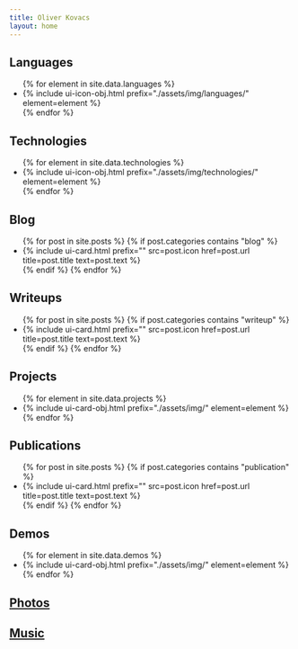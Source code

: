 ```yaml
---
title: Oliver Kovacs
layout: home
---
```


## Languages
<ul>
{% for element in site.data.languages %}
    <li>{% include ui-icon-obj.html prefix="./assets/img/languages/" element=element %}</li>
{% endfor %}
</ul>

## Technologies
<ul id="technology-list" class="row-list">
{% for element in site.data.technologies %}
    <li>{% include ui-icon-obj.html prefix="./assets/img/technologies/" element=element %}</li>
{% endfor %}
</ul>

## Blog
<ul>
{% for post in site.posts %}
    {% if post.categories contains "blog" %}
        <li>{% include ui-card.html prefix="" src=post.icon href=post.url title=post.title text=post.text %}</li>
    {% endif %}
{% endfor %}
</ul>

## Writeups
<ul>
{% for post in site.posts %}
    {% if post.categories contains "writeup" %}
        <li>{% include ui-card.html prefix="" src=post.icon href=post.url title=post.title text=post.text %}</li>
    {% endif %}
{% endfor %}
</ul>

## Projects
<ul>
{% for element in site.data.projects %}
    <li>{% include ui-card-obj.html prefix="./assets/img/" element=element %}</li>
{% endfor %}
</ul>

## Publications
<ul>
{% for post in site.posts %}
    {% if post.categories contains "publication" %}
        <li>{% include ui-card.html prefix="" src=post.icon href=post.url title=post.title text=post.text %}</li>
    {% endif %}
{% endfor %}
</ul>

## Demos
<ul class="row-list">
{% for element in site.data.demos %}
    <li>{% include ui-card-obj.html prefix="./assets/img/" element=element %}</li>
{% endfor %}
</ul>

## <a id="show" href="./photos">Photos</a>

## <a id="show" href="./music">Music</a>
